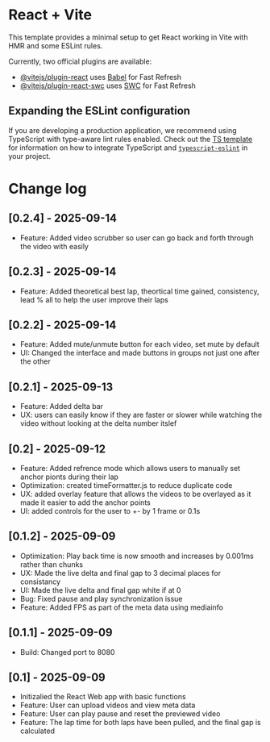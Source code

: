 # React + Vite

This template provides a minimal setup to get React working in Vite with HMR and some ESLint rules.

Currently, two official plugins are available:

- [@vitejs/plugin-react](https://github.com/vitejs/vite-plugin-react/blob/main/packages/plugin-react) uses [Babel](https://babeljs.io/) for Fast Refresh
- [@vitejs/plugin-react-swc](https://github.com/vitejs/vite-plugin-react/blob/main/packages/plugin-react-swc) uses [SWC](https://swc.rs/) for Fast Refresh

## Expanding the ESLint configuration

If you are developing a production application, we recommend using TypeScript with type-aware lint rules enabled. Check out the [TS template](https://github.com/vitejs/vite/tree/main/packages/create-vite/template-react-ts) for information on how to integrate TypeScript and [`typescript-eslint`](https://typescript-eslint.io) in your project.


# Change log

## [0.2.4] - 2025-09-14
- Feature: Added video scrubber so user can go back and forth through the video with easily

## [0.2.3] - 2025-09-14
- Feature: Added theoretical best lap, theortical time gained, consistency, lead % all to help the user improve their laps

## [0.2.2] - 2025-09-14
- Feature: Added mute/unmute button for each video, set mute by default
- UI: Changed the interface and made buttons in groups not just one after the other

## [0.2.1] - 2025-09-13
- Feature: Added delta bar
- UX: users can easily know if they are faster or slower while watching the video without looking at the delta number itslef

## [0.2] - 2025-09-12
- Feature: Added refrence mode which allows users to manually set anchor pionts during their lap
- Optimization: created timeFormatter.js to reduce duplicate code
- UX: added overlay feature that allows the videos to be overlayed as it made it easier to add the anchor points
- UI: added controls for the user to +- by 1 frame or 0.1s

## [0.1.2] - 2025-09-09
- Optimization: Play back time is now smooth and increases by 0.001ms rather than chunks
- UX: Made the live delta and final gap to 3 decimal places for consistancy
- UI: Made the live delta and final gap white if at 0
- Bug: Fixed pause and play synchronization issue
- Feature: Added FPS as part of the meta data using mediainfo

## [0.1.1] - 2025-09-09
- Build: Changed port to 8080

## [0.1] - 2025-09-09
- Initizalied the React Web app with basic functions
- Feature: User can upload videos and view meta data
- Feature: User can play pause and reset the previewed video
- Feature: The lap time for both laps have been pulled, and the final gap is calculated